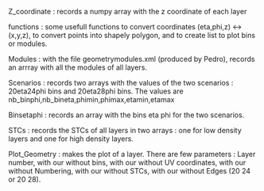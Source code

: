 Z_coordinate : records a numpy array with the z coordinate of each layer

functions : some  usefull functions to convert coordinates (eta,phi,z) <-> (x,y,z), to convert points into shapely polygon, and to create list to plot bins or modules.

Modules : with the file geometrymodules.xml (produced by Pedro), records an arrray with all the modules of all layers.

Scenarios : records two arrays with the values of the two scenarios : 20eta24phi bins and 20eta28phi bins. 
            The values are nb_binphi,nb_bineta,phimin,phimax,etamin,etamax

Binsetaphi : records an array with the bins eta phi for the two scenarios.

STCs : records the STCs of all layers in two arrays : one for low density layers and one for high density layers.

Plot_Geometry : makes the plot of a layer. There are few parameters : Layer number, with our without bins, with our without UV coordinates, with our without Numbering, with our without STCs, with our without Edges (20 24 or 20 28). 


